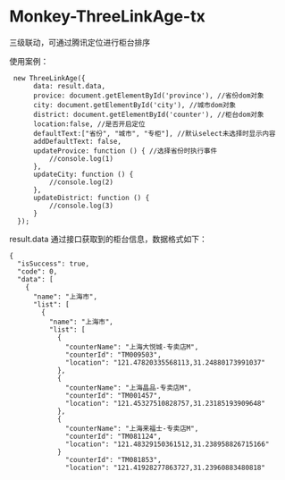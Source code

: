 # Monkey-ThreeLinkAge-tx
三级联动，可通过腾讯定位进行柜台排序

使用案例：

     new ThreeLinkAge({
          data: result.data,
          provice: document.getElementById('province'), //省份dom对象
          city: document.getElementById('city'), //城市dom对象
          district: document.getElementById('counter'), //柜台dom对象
          location:false, //是否开启定位
          defaultText:["省份", "城市", "专柜"], //默认select未选择时显示内容
          addDefaultText: false,
          updateProvice: function () { //选择省份时执行事件
              //console.log(1)
          },
          updateCity: function () {
              //console.log(2)
          },
          updateDistrict: function () {
              //console.log(3)
          }
      });


result.data 通过接口获取到的柜台信息，数据格式如下：

    {
      "isSuccess": true,
      "code": 0,
      "data": [
        {
          "name": "上海市",
          "list": [
            {
              "name": "上海市",
              "list": [
                {
                  "counterName": "上海大悦城-专卖店M",
                  "counterId": "TM009503",
                  "location": "121.47820335568113,31.24880173991037"
                },
                {
                  "counterName": "上海晶品-专卖店M",
                  "counterId": "TM001457",
                  "location": "121.45327510828757,31.23185193909648"
                },
                {
                  "counterName": "上海来福士-专卖店M",
                  "counterId": "TM081124",
                  "location": "121.48329150361512,31.238958826715166"
                }
                  "counterId": "TM081853",
                  "location": "121.41928277863727,31.23960883480818"
